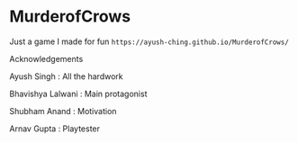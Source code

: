 # MurderofCrows
Just a game I made for fun
`https://ayush-ching.github.io/MurderofCrows/`

Acknowledgements

Ayush Singh : All the hardwork

Bhavishya Lalwani : Main protagonist

Shubham Anand : Motivation

Arnav Gupta : Playtester
